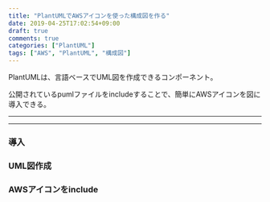 ```yaml
---
title: "PlantUMLでAWSアイコンを使った構成図を作る"
date: 2019-04-25T17:02:54+09:00
draft: true
comments: true
categories: ["PlantUML"]
tags: ["AWS", "PlantUML", "構成図"]
---
```


PlantUMLは、言語ベースでUML図を作成できるコンポーネント。

公開されているpumlファイルをincludeすることで、簡単にAWSアイコンを図に導入できる。


 <!--more-->

---

---

### 導入

### UML図作成

### AWSアイコンをinclude